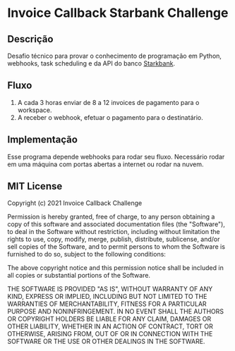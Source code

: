 
# Invoice Callback Starbank Challenge

## Descrição
Desafio técnico para provar o conhecimento de programação em Python, webhooks, task scheduling e da API do banco [Starkbank](https://starkbank.com/).

## Fluxo
1. A cada 3 horas enviar de 8 a 12 invoices de pagamento para o workspace.
2. A receber o webhook, efetuar o pagamento para o destinatário.

## Implementação
Esse programa depende webhooks para rodar seu fluxo. Necessário rodar em uma máquina com portas abertas a internet ou rodar na nuvem.
## MIT License

Copyright (c) 2021 Invoice Callback Challenge

Permission is hereby granted, free of charge, to any person obtaining a copy
of this software and associated documentation files (the "Software"), to deal
in the Software without restriction, including without limitation the rights
to use, copy, modify, merge, publish, distribute, sublicense, and/or sell
copies of the Software, and to permit persons to whom the Software is
furnished to do so, subject to the following conditions:

The above copyright notice and this permission notice shall be included in all
copies or substantial portions of the Software.

THE SOFTWARE IS PROVIDED "AS IS", WITHOUT WARRANTY OF ANY KIND, EXPRESS OR
IMPLIED, INCLUDING BUT NOT LIMITED TO THE WARRANTIES OF MERCHANTABILITY,
FITNESS FOR A PARTICULAR PURPOSE AND NONINFRINGEMENT. IN NO EVENT SHALL THE
AUTHORS OR COPYRIGHT HOLDERS BE LIABLE FOR ANY CLAIM, DAMAGES OR OTHER
LIABILITY, WHETHER IN AN ACTION OF CONTRACT, TORT OR OTHERWISE, ARISING FROM,
OUT OF OR IN CONNECTION WITH THE SOFTWARE OR THE USE OR OTHER DEALINGS IN THE
SOFTWARE.
